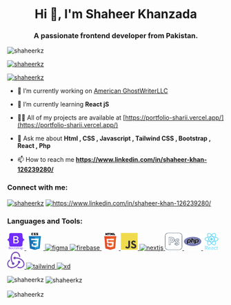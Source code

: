<h1 align="center">Hi 👋, I'm Shaheer Khanzada</h1>
<h3 align="center">A passionate frontend developer from Pakistan.</h3>

<p align="left"> <img src="https://komarev.com/ghpvc/?username=shaheerkz&label=Profile%20views&color=0e75b6&style=flat" alt="shaheerkz" /> </p>

<p align="left"> <a href="https://github.com/ryo-ma/github-profile-trophy"><img src="https://github-profile-trophy.vercel.app/?username=shaheerkz" alt="shaheerkz" /></a> </p>

<p align="left"> <a href="https://twitter.com/shaheerkz" target="blank"><img src="https://img.shields.io/twitter/follow/shaheerkz?logo=twitter&style=for-the-badge" alt="shaheerkz" /></a> </p>

- 🔭 I’m currently working on [American GhostWriterLLC](https://americanghostwriterllc.com/)

- 🌱 I’m currently learning **React jS**

- 👨‍💻 All of my projects are available at [https://portfolio-sharii.vercel.app/](https://portfolio-sharii.vercel.app/)

- 💬 Ask me about **Html , CSS , Javascript , Tailwind CSS , Bootstrap , React , Php**

- 📫 How to reach me **https://www.linkedin.com/in/shaheer-khan-126239280/**

<h3 align="left">Connect with me:</h3>
<p align="left">
<a href="https://twitter.com/shaheerkz" target="blank"><img align="center" src="https://raw.githubusercontent.com/rahuldkjain/github-profile-readme-generator/master/src/images/icons/Social/twitter.svg" alt="shaheerkz" height="30" width="40" /></a>
<a href="https://linkedin.com/in/https://www.linkedin.com/in/shaheer-khan-126239280/" target="blank"><img align="center" src="https://raw.githubusercontent.com/rahuldkjain/github-profile-readme-generator/master/src/images/icons/Social/linked-in-alt.svg" alt="https://www.linkedin.com/in/shaheer-khan-126239280/" height="30" width="40" /></a>
</p>

<h3 align="left">Languages and Tools:</h3>
<p align="left"> <a href="https://getbootstrap.com" target="_blank" rel="noreferrer"> <img src="https://raw.githubusercontent.com/devicons/devicon/master/icons/bootstrap/bootstrap-plain-wordmark.svg" alt="bootstrap" width="40" height="40"/> </a> <a href="https://www.w3schools.com/css/" target="_blank" rel="noreferrer"> <img src="https://raw.githubusercontent.com/devicons/devicon/master/icons/css3/css3-original-wordmark.svg" alt="css3" width="40" height="40"/> </a> <a href="https://www.figma.com/" target="_blank" rel="noreferrer"> <img src="https://www.vectorlogo.zone/logos/figma/figma-icon.svg" alt="figma" width="40" height="40"/> </a> <a href="https://firebase.google.com/" target="_blank" rel="noreferrer"> <img src="https://www.vectorlogo.zone/logos/firebase/firebase-icon.svg" alt="firebase" width="40" height="40"/> </a> <a href="https://www.w3.org/html/" target="_blank" rel="noreferrer"> <img src="https://raw.githubusercontent.com/devicons/devicon/master/icons/html5/html5-original-wordmark.svg" alt="html5" width="40" height="40"/> </a> <a href="https://developer.mozilla.org/en-US/docs/Web/JavaScript" target="_blank" rel="noreferrer"> <img src="https://raw.githubusercontent.com/devicons/devicon/master/icons/javascript/javascript-original.svg" alt="javascript" width="40" height="40"/> </a> <a href="https://nextjs.org/" target="_blank" rel="noreferrer"> <img src="https://cdn.worldvectorlogo.com/logos/nextjs-2.svg" alt="nextjs" width="40" height="40"/> </a> <a href="https://www.photoshop.com/en" target="_blank" rel="noreferrer"> <img src="https://raw.githubusercontent.com/devicons/devicon/master/icons/photoshop/photoshop-line.svg" alt="photoshop" width="40" height="40"/> </a> <a href="https://www.php.net" target="_blank" rel="noreferrer"> <img src="https://raw.githubusercontent.com/devicons/devicon/master/icons/php/php-original.svg" alt="php" width="40" height="40"/> </a> <a href="https://reactjs.org/" target="_blank" rel="noreferrer"> <img src="https://raw.githubusercontent.com/devicons/devicon/master/icons/react/react-original-wordmark.svg" alt="react" width="40" height="40"/> </a> <a href="https://redux.js.org" target="_blank" rel="noreferrer"> <img src="https://raw.githubusercontent.com/devicons/devicon/master/icons/redux/redux-original.svg" alt="redux" width="40" height="40"/> </a> <a href="https://tailwindcss.com/" target="_blank" rel="noreferrer"> <img src="https://www.vectorlogo.zone/logos/tailwindcss/tailwindcss-icon.svg" alt="tailwind" width="40" height="40"/> </a> <a href="https://www.adobe.com/products/xd.html" target="_blank" rel="noreferrer"> <img src="https://cdn.worldvectorlogo.com/logos/adobe-xd.svg" alt="xd" width="40" height="40"/> </a> </p>

<p><img align="left" src="https://github-readme-stats.vercel.app/api/top-langs?username=shaheerkz&show_icons=true&locale=en&layout=compact" alt="shaheerkz" /></p>

<p>&nbsp;<img align="center" src="https://github-readme-stats.vercel.app/api?username=shaheerkz&show_icons=true&locale=en" alt="shaheerkz" /></p>

<p><img align="center" src="https://github-readme-streak-stats.herokuapp.com/?user=shaheerkz&" alt="shaheerkz" /></p>
